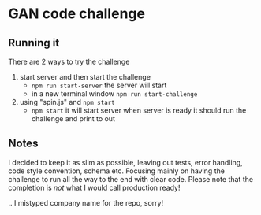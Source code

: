 # GAN code challenge

## Running it

There are 2 ways to try the challenge

1. start server and then start the challenge
    * `npm run start-server` the server will start
    *  in a new terminal window `npm run start-challenge`
2. using "spin.js" and `npm start`
    * `npm start` it will start server when server is ready it should run the challenge and print to out

## Notes

I decided to keep it as slim as possible, leaving out tests, error handling, code style convention, schema etc. Focusing mainly on having the challenge to run all the way to the end with clear code. Please note that the completion is *not* what I would call production ready! 

.. I mistyped company name for the repo, sorry!